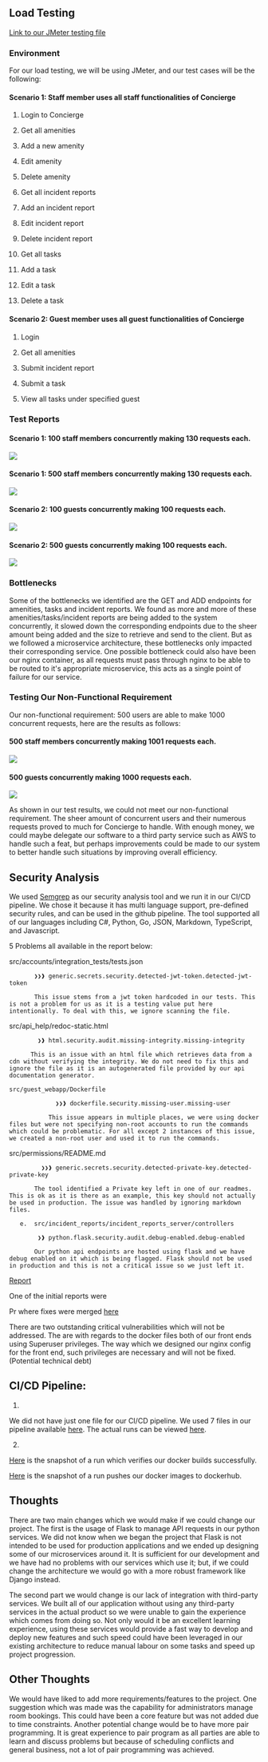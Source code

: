 ## Load Testing

[Link to our JMeter testing file](./jmeter/Concierge.jmx)

### Environment
For our load testing, we will be using JMeter, and our test cases will be the following: 

#### Scenario 1: Staff member uses all staff functionalities of Concierge 

1. Login to Concierge 

2. Get all amenities 

3. Add a new amenity 

4. Edit amenity 

5. Delete amenity 

6. Get all incident reports 

7. Add an incident report 

8. Edit incident report 

9. Delete incident report 

10. Get all tasks 

11. Add a task 

12. Edit a task 

13. Delete a task 

#### Scenario 2: Guest member uses all guest functionalities of Concierge 

1. Login 

2. Get all amenities 

3. Submit incident report 

4. Submit a task 

5. View all tasks under specified guest 

### Test Reports
#### Scenario 1: 100 staff members concurrently making 130 requests each. 
![](./images/S1100130.png)

#### Scenario 1: 500 staff members concurrently making 130 requests each. 
![](./images/S1500130.png)

#### Scenario 2: 100 guests concurrently making 100 requests each. 
![](./images/S2100100.png)

#### Scenario 2: 500 guests concurrently making 100 requests each. 
![](./images/S2500100.png)

### Bottlenecks
Some of the bottlenecks we identified are the GET and ADD endpoints for amenities, tasks and incident reports. We found as more and more of these amenities/tasks/incident reports are being added to the system concurrently, it slowed down the corresponding endpoints due to the sheer amount being added and the size to retrieve and send to the client. But as we followed a microservice architecture, these bottlenecks only impacted their corresponding service. One possible bottleneck could also have been our nginx container, as all requests must pass through nginx to be able to be routed to it's appropriate microservice, this acts as a single point of failure for our service.

### Testing Our Non-Functional Requirement
Our non-functional requirement: 500 users are able to make 1000 concurrent requests, here are the results as follows:

#### 500 staff members concurrently making 1001 requests each. 
![](./images/S1NFR.png)

#### 500 guests concurrently making 1000 requests each. 
![](./images/S2NFR.png)

As shown in our test results, we could not meet our non-functional requirement. The sheer amount of concurrent users and their numerous requests proved to much for Concierge to handle. With enough money, we could maybe delegate our software to a third party service such as AWS to handle such a feat, but perhaps improvements could be made to our system to better handle such situations by improving overall efficiency. 

## Security Analysis 
We used [Semgrep](https://github.com/semgrep/semgrep) as our security analysis tool and we run it in our CI/CD pipeline. We chose it because it has multi language support, pre-defined security rules, and can be used in the github pipeline. The tool supported all of our languages including C#, Python, Go, JSON, Markdown, TypeScript, and Javascript. 

 

5 Problems all available in the report below: 

   src/accounts/integration_tests/tests.json 

           ❯❯❱ generic.secrets.security.detected-jwt-token.detected-jwt-token 

           This issue stems from a jwt token hardcoded in our tests. This is not a problem for us as it is a testing value put here intentionally. To deal with this, we ignore scanning the file. 

   src/api_help/redoc-static.html 

            ❯❱ html.security.audit.missing-integrity.missing-integrity 

          This is an issue with an html file which retrieves data from a cdn without verifying the integrity. We do not need to fix this and ignore the file as it is an autogenerated file provided by our api documentation generator. 

    src/guest_webapp/Dockerfile 

                 ❯❯❱ dockerfile.security.missing-user.missing-user 

               This issue appears in multiple places, we were using docker files but were not specifying non-root accounts to run the commands which could be problematic. For all except 2 instances of this issue, we created a non-root user and used it to run the commands. 

src/permissions/README.md 

             ❯❯❱ generic.secrets.security.detected-private-key.detected-private-key 

           The tool identified a Private key left in one of our readmes. This is ok as it is there as an example, this key should not actually be used in production. The issue was handled by ignoring markdown files. 

       e.  src/incident_reports/incident_reports_server/controllers 

            ❯❱ python.flask.security.audit.debug-enabled.debug-enabled 

           Our python api endpoints are hosted using flask and we have debug enabled on it which is being flagged. Flask should not be used in production and this is not a critical issue so we just left it. 

[Report](https://github.com/rainclouded/Concierge/actions/runs/12190297567/artifacts/2282436455)  

 

One of the initial reports were 

 

Pr where fixes were merged [here](https://github.com/rainclouded/Concierge/pull/248/files#diff-631f97bc8b38f9e2b921fe9b8ebf9f810f805cc64a779f183407ba4056312910) 

There are two outstanding critical vulnerabilities which will not be addressed. The are with regards to the docker files both of our front ends using Superuser privileges. The way which we designed our nginx config for the front end, such privileges are necessary and will not be fixed. (Potential technical debt)  


## CI/CD Pipeline: 
1. 

We did not have just one file for our CI/CD pipeline. We used 7 files in our pipeline available [here](https://github.com/rainclouded/Concierge/tree/main/.github/workflows). The actual runs can be viewed [here](https://github.com/rainclouded/Concierge/actions). 

2. 

[Here]() is the snapshot of a run which verifies our docker builds successfully. 

 

[Here]() is the snapshot of a run pushes our docker images to dockerhub. 

## Thoughts
There are two main changes which we would make if we could change our project. The first is the usage of Flask to manage API requests in our python services. We did not know when we began the project that Flask is not intended to be used for production applications and we ended up designing some of our microservices around it. It is sufficient for our development and we have had no problems with our services which use it; but, if we could change the architecture we would go with a more robust framework like Django instead. 

The second part we would change is our lack of integration with third-party services. We built all of our application without using any third-party services in the actual product so we were unable to gain the experience which comes from doing so. Not only would it be an excellent learning experience, using these services would provide a fast way to develop and deploy new features and such speed could have been leveraged in our existing architecture to reduce manual labour on some tasks and speed up project progression. 

## Other Thoughts
We would have liked to add more requirements/features to the project. One suggestion which was made was the capability for administrators manage room bookings. This could have been a core feature but was not added due to time constraints. Another potential change would be to have more pair programming. It is great experience to pair program as all parties are able to learn and discuss problems but because of scheduling conflicts and general business, not a lot of pair programming was achieved. 
